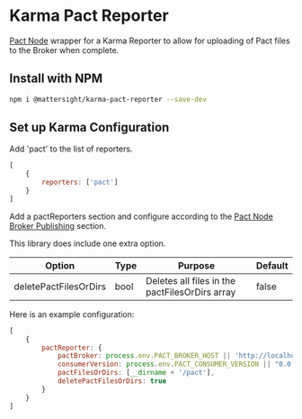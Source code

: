 # Karma Pact Reporter
[Pact Node](https://github.com/pact-foundation/pact-node) wrapper for a Karma Reporter to allow for uploading of Pact files to the Broker when complete.

## Install with NPM

```bash
npm i @mattersight/karma-pact-reporter --save-dev
```

## Set up Karma Configuration

Add 'pact' to the list of reporters.

```js
[
    {
        reporters: ['pact']
    }
]
```

Add a pactReporters section and configure according to the [Pact Node Broker Publishing](https://github.com/pact-foundation/pact-node#pact-broker-publishing) section.

This library does include one extra option.

Option | Type | Purpose | Default
---|---|---|---
deletePactFilesOrDirs | bool | Deletes all files in the pactFilesOrDirs array | false

Here is an example configuration:

```js
[
    {
        pactReporter: {
            pactBroker: process.env.PACT_BROKER_HOST || 'http://localhost',
            consumerVersion: process.env.PACT_CONSUMER_VERSION || "0.0.1",
            pactFilesOrDirs: [__dirname + '/pact'],
            deletePactFilesOrDirs: true
        }
    }
]
```